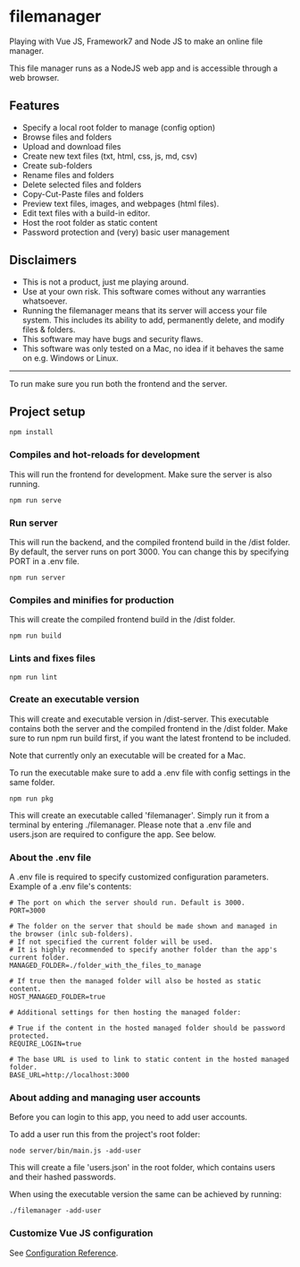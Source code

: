 # filemanager

Playing with Vue JS, Framework7 and Node JS to make an online file manager.

This file manager runs as a NodeJS web app and is accessible through a web browser.

## Features ##
- Specify a local root folder to manage (config option)
- Browse files and folders
- Upload and download files
- Create new text files (txt, html, css, js, md, csv)
- Create sub-folders
- Rename files and folders
- Delete selected files and folders
- Copy-Cut-Paste files and folders
- Preview text files, images, and webpages (html files).
- Edit text files with a build-in editor.
- Host the root folder as static content
- Password protection and (very) basic user management

## Disclaimers ## 
- This is not a product, just me playing around.
- Use at your own risk. This software comes without any warranties whatsoever.
- Running the filemanager means that its server will access your file system.
This includes its ability to add, permanently delete, and modify files & folders.
- This software may have bugs and security flaws.
- This software was only tested on a Mac, no idea if it behaves the same on e.g. Windows or Linux.

---

To run make sure you run both the frontend and the server.

## Project setup
```
npm install
```
### Compiles and hot-reloads for development
This will run the frontend for development. Make sure the server is also running.
```
npm run serve
```
### Run server
This will run the backend, and the compiled frontend build in the /dist folder.
By default, the server runs on port 3000. You can change this by specifying PORT in a .env file.
```
npm run server
```
### Compiles and minifies for production
This will create the compiled frontend build in the /dist folder.
```
npm run build
```

### Lints and fixes files
```
npm run lint
```

### Create an executable version ###
This will create and executable version in /dist-server.
This executable contains both the server and the compiled frontend in the /dist folder.
Make sure to run npm run build first, if you want the latest frontend to be included.

Note that currently only an executable will be created for a Mac.

To run the executable make sure to add a .env file with config settings in the same folder.
```
npm run pkg
```
This will create an executable called 'filemanager'.
Simply run it from a terminal by entering ./filemanager.
Please note that a .env file and users.json are required to configure the app. See below.

### About the .env file ###
A .env file is required to specify customized configuration parameters.
Example of a .env file's contents:
```
# The port on which the server should run. Default is 3000.
PORT=3000

# The folder on the server that should be made shown and managed in the browser (inlc sub-folders).
# If not specified the current folder will be used. 
# It is highly recommended to specify another folder than the app's current folder.
MANAGED_FOLDER=./folder_with_the_files_to_manage

# If true then the managed folder will also be hosted as static content.
HOST_MANAGED_FOLDER=true

# Additional settings for then hosting the managed folder:

# True if the content in the hosted managed folder should be password protected.
REQUIRE_LOGIN=true

# The base URL is used to link to static content in the hosted managed folder.
BASE_URL=http://localhost:3000
```

### About adding and managing user accounts ###
Before you can login to this app, you need to add user accounts.

To add a user run this from the project's root folder:
```
node server/bin/main.js -add-user
```
This will create a file 'users.json' in the root folder, which contains users and their hashed passwords.

When using the executable version the same can be achieved by running:
```
./filemanager -add-user
```


### Customize Vue JS configuration
See [Configuration Reference](https://cli.vuejs.org/config/).

